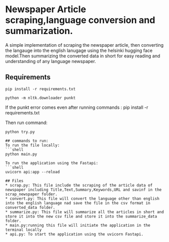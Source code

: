 # Newspaper Article scraping,language conversion and summarization.

A simple implementation of scraping the newspaper article,  then converting the langauge into the english lanugage using the helsinki hugging face model.Then summarizing the converted data in short for easy reading and understanding of any language newspaper.


## Requirements
```shell
pip install -r requirements.txt
```
```shell
python -m nltk.downloader punkt
```

If the punkt error comes even after running commands :
pip install -r requirements.txt

Then run command:
```shell
python try.py

## commands to run: 
To run the file locally: 
```shell
python main.py

To run the application using the Fastapi: 
```shell
uvicorn api:app --reload 

## Files
* scrap.py: This file include the scraping of the article data of newspaper including Title,Text,Summary,Keywords,URL and savinf in the scrap_newspaper folder. 
* convert.py: This file will convert the language other than english into the english language nad save the file in the csv format in converted_data folder.
* summarize.py: This file will summarize all the articles in short and store it into the new csv file and store it into the summarize_data folder.
* main.py:running this file will initiate the application in the terminal locally
* api.py: To start the application using the uvicorn Fastapi.



